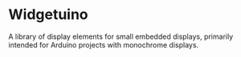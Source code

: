 # Widgetuino
A library of display elements for small embedded displays, primarily intended for Arduino projects with monochrome displays.
